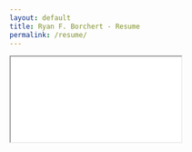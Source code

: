 ```yaml
---
layout: default
title: Ryan F. Borchert - Resume
permalink: /resume/
---
```


<body class="overflow-hidden">
    <iframe id="resume" title="Ryan F. Borchert - Resume" class="h-screen w-screen"
        src="/resume/ryan-f-borchert-resume.pdf">
    </iframe>
</body>